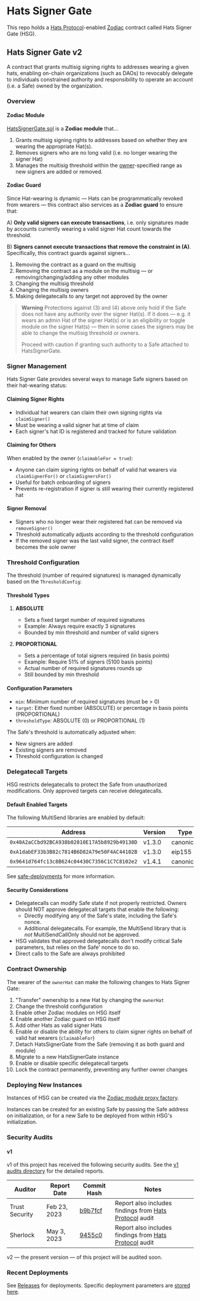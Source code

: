 # Hats Signer Gate

This repo holds a [Hats Protocol](https://github.com/Hats-Protocol/hats-protocol)-enabled [Zodiac](https://github.com/gnosis/zodiac) contract called Hats Signer Gate (HSG).

## Hats Signer Gate v2

A contract that grants multisig signing rights to addresses wearing a given hats, enabling on-chain organizations (such as DAOs) to revocably delegate to individuals constrained authority and responsibility to operate an account (i.e. a Safe) owned by the organization.

### Overview

#### Zodiac Module

[HatsSignerGate.sol](./src/HatsSignerGate.sol) is a **Zodiac module** that...

1. Grants multisig signing rights to addresses based on whether they are wearing the appropriate Hat(s).
2. Removes signers who are no long valid (i.e. no longer wearing the signer Hat)
3. Manages the multisig threshold within the [owner](#contract-ownership)-specified range as new signers are added or removed.

#### Zodiac Guard

Since Hat-wearing is dynamic — Hats can be programmatically revoked from wearers — this contract also services as a **Zodiac guard** to ensure that:

A) **Only valid signers can execute transactions**, i.e. only signatures made by accounts currently wearing a valid signer Hat count towards the threshold.

B) **Signers cannot execute transactions that remove the constraint in (A)**. Specifically, this contract guards against signers...

1. Removing the contract as a guard on the multisig
2. Removing the contract as a module on the multisig — or removing/changing/adding any other modules
3. Changing the multisig threshold
4. Changing the multisig owners
5. Making delegatecalls to any target not approved by the owner

> **Warning**
> Protections against (3) and (4) above only hold if the Safe does not have any authority over the signer Hat(s). If it does — e.g. it wears an admin Hat of the signer Hat(s) or is an eligibility or toggle module on the signer Hat(s) — then in some cases the signers may be able to change the multisig threshold or owners.
>
> Proceed with caution if granting such authority to a Safe attached to HatsSignerGate.

### Signer Management

Hats Signer Gate provides several ways to manage Safe signers based on their hat-wearing status:

#### Claiming Signer Rights

- Individual hat wearers can claim their own signing rights via `claimSigner()`
- Must be wearing a valid signer hat at time of claim
- Each signer's hat ID is registered and tracked for future validation

#### Claiming for Others

When enabled by the owner (`claimableFor = true`):

- Anyone can claim signing rights on behalf of valid hat wearers via `claimSignerFor()` or `claimSignersFor()`
- Useful for batch onboarding of signers
- Prevents re-registration if signer is still wearing their currently registered hat

#### Signer Removal

- Signers who no longer wear their registered hat can be removed via `removeSigner()`
- Threshold automatically adjusts according to the threshold configuration
- If the removed signer was the last valid signer, the contract itself becomes the sole owner

### Threshold Configuration

The threshold (number of required signatures) is managed dynamically based on the `ThresholdConfig`:

#### Threshold Types

1. **ABSOLUTE**

   - Sets a fixed target number of required signatures
   - Example: Always require exactly 3 signatures
   - Bounded by min threshold and number of valid signers

2. **PROPORTIONAL**

   - Sets a percentage of total signers required (in basis points)
   - Example: Require 51% of signers (5100 basis points)
   - Actual number of required signatures rounds up
   - Still bounded by min threshold

#### Configuration Parameters

- `min`: Minimum number of required signatures (must be > 0)
- `target`: Either fixed number (ABSOLUTE) or percentage in basis points (PROPORTIONAL)
- `thresholdType`: ABSOLUTE (0) or PROPORTIONAL (1)

The Safe's threshold is automatically adjusted when:

- New signers are added
- Existing signers are removed
- Threshold configuration is changed

### Delegatecall Targets

HSG restricts delegatecalls to protect the Safe from unauthorized modifications. Only approved targets can receive delegatecalls.

#### Default Enabled Targets

The following MultiSend libraries are enabled by default:

| Address | Version | Type |
| --- | --- | --- |
| `0x40A2aCCbd92BCA938b02010E17A5b8929b49130D` | v1.3.0 | canonical |
| `0xA1dabEF33b3B82c7814B6D82A79e50F4AC44102B` | v1.3.0 | eip155 |
| `0x9641d764fc13c8B624c04430C7356C1C7C8102e2` | v1.4.1 | canonical |

See [safe-deployments](https://github.com/safe-global/safe-deployments/tree/main/src/assets) for more information.

#### Security Considerations

- Delegatecalls can modify Safe state if not properly restricted. Owners should NOT approve delegatecall targets that enable the following:
  - Directly modifying any of the Safe's state, including the Safe's nonce.
  - Additional delegatecalls. For example, the MultiSend library that is *not* MultiSendCallOnly should not be approved.
- HSG validates that approved delegatecalls don't modify critical Safe parameters, but relies on the Safe' nonce to do so.
- Direct calls to the Safe are always prohibited

### Contract Ownership

The wearer of the `ownerHat` can make the following changes to Hats Signer Gate:

1. "Transfer" ownership to a new Hat by changing the `ownerHat`
2. Change the threshold configuration
3. Enable other Zodiac modules on HSG itself
4. Enable another Zodiac guard on HSG itself
5. Add other Hats as valid signer Hats
6. Enable or disable the ability for others to claim signer rights on behalf of valid hat wearers (`claimableFor`)
7. Detach HatsSignerGate from the Safe (removing it as both guard and module)
8. Migrate to a new HatsSignerGate instance
9. Enable or disable specific delegatecall targets
10. Lock the contract permanently, preventing any further owner changes

### Deploying New Instances

Instances of HSG can be created via the [Zodiac module proxy factory](https://github.com/gnosisguild/zodiac/blob/18b7575bb342424537883f7ebe0a94cd7f3ec4f6/contracts/factory/ModuleProxyFactory.sol).

Instances can be created for an existing Safe by passing the Safe address on initialization, or for a new Safe to be deployed from within HSG's initialization.

### Security Audits

#### v1

v1 of this project has received the following security audits. See the [v1 audits directory](./docs/audit-v1/) for the detailed reports.

| Auditor | Report Date | Commit Hash | Notes |
| --- | --- | --- | --- |
| Trust Security | Feb 23, 2023 | [b9b7fcf](https://github.com/Hats-Protocol/hats-zodiac/commit/b9b7fcf22fd5cbb98c7d93dead590e80bf9c780a) | Report also includes findings from [Hats Protocol](https://github.com/Hats-Protocol/hats-protocol) audit |
| Sherlock | May 3, 2023 | [9455c0](https://github.com/Hats-Protocol/hats-zodiac/commit/9455cc0957762f5dbbd8e62063d970199109b977) | Report also includes findings from [Hats Protocol](https://github.com/Hats-Protocol/hats-protocol) audit |

v2 — the present version — of this project will be audited soon.

### Recent Deployments

See [Releases](https://github.com/Hats-Protocol/hats-zodiac/releases) for deployments. Specific deployment parameters are [stored here](./script/DeployParams.json).

